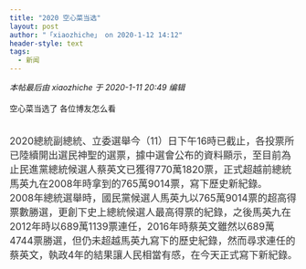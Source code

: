 ```yaml
---
title: "2020 空心菜当选"
layout: post
author: "「xiaozhiche」 on 2020-1-12 14:12"
header-style: text
tags:
  - 新闻
---
```


<head></head>
<body>
 <i class="pstatus"> 本帖最后由 xiaozhiche 于 2020-1-11 20:49 编辑 </i>
 <br> 
 <br> 空心菜当选了 各位博友怎么看
 <br> 
 <br> 
 <br> 
 <div align="left"> 
  <font style="color:rgb(51, 51, 51)"><font face="Arial, &amp;quot"><font style="font-size:17px">2020總統副總統、立委選舉今（11）日下午16時已截止，各投票所已陸續開出選民神聖的選票，據中選會公布的資料顯示，至目前為止民進黨總統候選人蔡英文已獲得770萬1820票，正式超越前總統馬英九在2008年時拿到的765萬9014票，寫下歷史新紀錄。</font></font></font> 
 </div> 
 <div align="left"> 
  <font style="color:rgb(51, 51, 51)"><font face="Arial, &amp;quot"><font style="font-size:17px">2008年總統選舉時，國民黨候選人馬英九以765萬9014票的超高得票數勝選，更創下史上總統候選人最高得票的紀錄，之後馬英九在2012年時以689萬1139票連任，2016年時蔡英文雖然以689萬4744票勝選，但仍未超越馬英九寫下的歷史紀錄，然而尋求連任的蔡英文，執政4年的結果讓人民相當有感，在今天正式寫下新紀錄。</font></font></font> 
 </div>
 <br>
</body>


